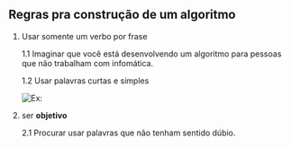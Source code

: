 ## Regras pra construção de um algoritmo

1. Usar somente um verbo por frase

   1.1 Imaginar que você está desenvolvendo um algoritmo para pessoas que não trabalham com infomática.

   1.2 Usar palavras curtas e simples

   ![Ex:]('/images/algoritmo.png')

2. ser **objetivo**

   2.1 Procurar usar palavras que não tenham sentido dúbio.
